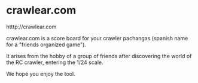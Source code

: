 # crawlear.com
htttp://crawlear.com

crawlear.com is a score board for your crawler pachangas (spanish name for a "friends organized game").

It arises from the hobby of a group of friends after discovering the world of the RC crawler, entering the 1/24 scale.

We hope you enjoy the tool.




